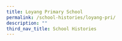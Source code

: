 ```yaml
---
title: Loyang Primary School
permalink: /school-histories/loyang-pri/
description: ""
third_nav_title: School Histories
---
```

